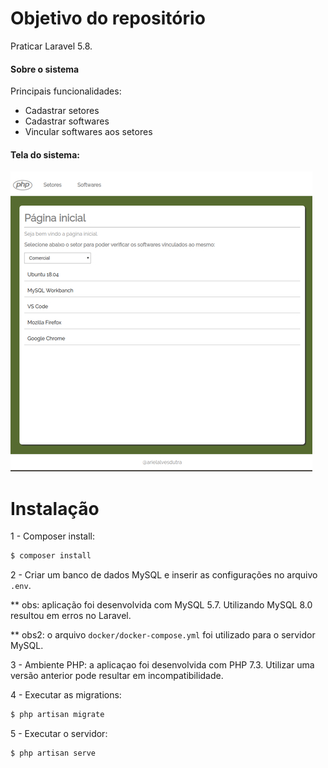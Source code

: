# Objetivo do repositório

Praticar Laravel 5.8.

#### Sobre o sistema

Principais funcionalidades:

- Cadastrar setores
- Cadastrar softwares 
- Vincular softwares aos setores

#### Tela do sistema:

![association graph](lss-v0-1-0.jpg)

# Instalação

1 - Composer install:

```bash
$ composer install
```

2 - Criar um banco de dados MySQL e inserir as configurações no arquivo `.env`.

** obs: aplicação foi desenvolvida com MySQL 5.7. Utilizando MySQL 8.0 resultou em erros no Laravel.

** obs2: o arquivo `docker/docker-compose.yml` foi utilizado para o servidor MySQL.

3 - Ambiente PHP: a aplicaçao foi desenvolvida com PHP 7.3. Utilizar uma versão anterior pode resultar em incompatibilidade.

4 - Executar as migrations:

```bash
$ php artisan migrate
```

5 - Executar o servidor:

```bash
$ php artisan serve
```
 
